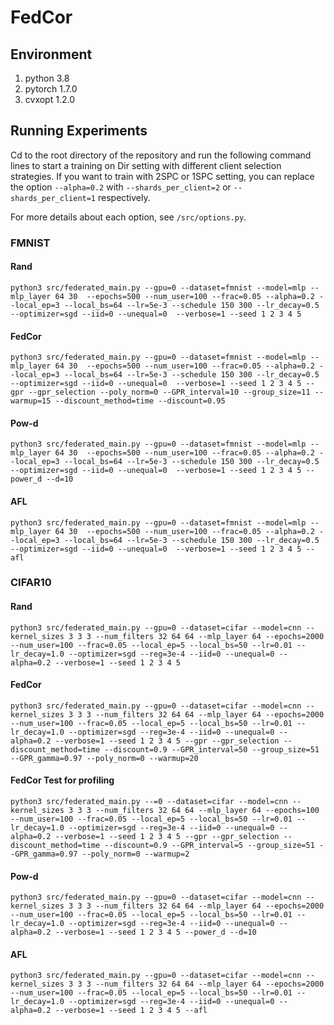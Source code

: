 # FedCor

## Environment

1. python 3.8
2. pytorch 1.7.0
6. cvxopt 1.2.0

## Running Experiments

Cd to the root directory of the repository and run the following command lines to start a training on Dir setting with different client selection strategies. If you want to train with 2SPC or 1SPC setting, you can replace the option ```--alpha=0.2``` with ```--shards_per_client=2``` or ```--shards_per_client=1``` respectively.

For more details about each option, see ```/src/options.py```.

### FMNIST

#### Rand

```shell
python3 src/federated_main.py --gpu=0 --dataset=fmnist --model=mlp --mlp_layer 64 30  --epochs=500 --num_user=100 --frac=0.05 --alpha=0.2 --local_ep=3 --local_bs=64 --lr=5e-3 --schedule 150 300 --lr_decay=0.5 --optimizer=sgd --iid=0 --unequal=0  --verbose=1 --seed 1 2 3 4 5
```

#### FedCor

```shell
python3 src/federated_main.py --gpu=0 --dataset=fmnist --model=mlp --mlp_layer 64 30  --epochs=500 --num_user=100 --frac=0.05 --alpha=0.2 --local_ep=3 --local_bs=64 --lr=5e-3 --schedule 150 300 --lr_decay=0.5 --optimizer=sgd --iid=0 --unequal=0  --verbose=1 --seed 1 2 3 4 5 --gpr --gpr_selection --poly_norm=0 --GPR_interval=10 --group_size=11 --warmup=15 --discount_method=time --discount=0.95
```

#### Pow-d

```shell
python3 src/federated_main.py --gpu=0 --dataset=fmnist --model=mlp --mlp_layer 64 30  --epochs=500 --num_user=100 --frac=0.05 --alpha=0.2 --local_ep=3 --local_bs=64 --lr=5e-3 --schedule 150 300 --lr_decay=0.5 --optimizer=sgd --iid=0 --unequal=0  --verbose=1 --seed 1 2 3 4 5 --power_d --d=10
```

#### AFL

```shell
python3 src/federated_main.py --gpu=0 --dataset=fmnist --model=mlp --mlp_layer 64 30  --epochs=500 --num_user=100 --frac=0.05 --alpha=0.2 --local_ep=3 --local_bs=64 --lr=5e-3 --schedule 150 300 --lr_decay=0.5 --optimizer=sgd --iid=0 --unequal=0  --verbose=1 --seed 1 2 3 4 5 --afl
```



### CIFAR10

#### Rand

```shell
python3 src/federated_main.py --gpu=0 --dataset=cifar --model=cnn --kernel_sizes 3 3 3 --num_filters 32 64 64 --mlp_layer 64 --epochs=2000 --num_user=100 --frac=0.05 --local_ep=5 --local_bs=50 --lr=0.01 --lr_decay=1.0 --optimizer=sgd --reg=3e-4 --iid=0 --unequal=0 --alpha=0.2 --verbose=1 --seed 1 2 3 4 5
```

#### FedCor

```shell
python3 src/federated_main.py --gpu=0 --dataset=cifar --model=cnn --kernel_sizes 3 3 3 --num_filters 32 64 64 --mlp_layer 64 --epochs=2000 --num_user=100 --frac=0.05 --local_ep=5 --local_bs=50 --lr=0.01 --lr_decay=1.0 --optimizer=sgd --reg=3e-4 --iid=0 --unequal=0 --alpha=0.2 --verbose=1 --seed 1 2 3 4 5 --gpr --gpr_selection --discount_method=time --discount=0.9 --GPR_interval=50 --group_size=51 --GPR_gamma=0.97 --poly_norm=0 --warmup=20
```
#### FedCor Test for profiling
```shell
python3 src/federated_main.py --=0 --dataset=cifar --model=cnn --kernel_sizes 3 3 3 --num_filters 32 64 64 --mlp_layer 64 --epochs=100 --num_user=100 --frac=0.05 --local_ep=5 --local_bs=50 --lr=0.01 --lr_decay=1.0 --optimizer=sgd --reg=3e-4 --iid=0 --unequal=0 --alpha=0.2 --verbose=1 --seed 1 2 3 4 5 --gpr --gpr_selection --discount_method=time --discount=0.9 --GPR_interval=5 --group_size=51 --GPR_gamma=0.97 --poly_norm=0 --warmup=2
```

#### Pow-d

```shell
python3 src/federated_main.py --gpu=0 --dataset=cifar --model=cnn --kernel_sizes 3 3 3 --num_filters 32 64 64 --mlp_layer 64 --epochs=2000 --num_user=100 --frac=0.05 --local_ep=5 --local_bs=50 --lr=0.01 --lr_decay=1.0 --optimizer=sgd --reg=3e-4 --iid=0 --unequal=0 --alpha=0.2 --verbose=1 --seed 1 2 3 4 5 --power_d --d=10
```

#### AFL

```shell
python3 src/federated_main.py --gpu=0 --dataset=cifar --model=cnn --kernel_sizes 3 3 3 --num_filters 32 64 64 --mlp_layer 64 --epochs=2000 --num_user=100 --frac=0.05 --local_ep=5 --local_bs=50 --lr=0.01 --lr_decay=1.0 --optimizer=sgd --reg=3e-4 --iid=0 --unequal=0 --alpha=0.2 --verbose=1 --seed 1 2 3 4 5 --afl
```


